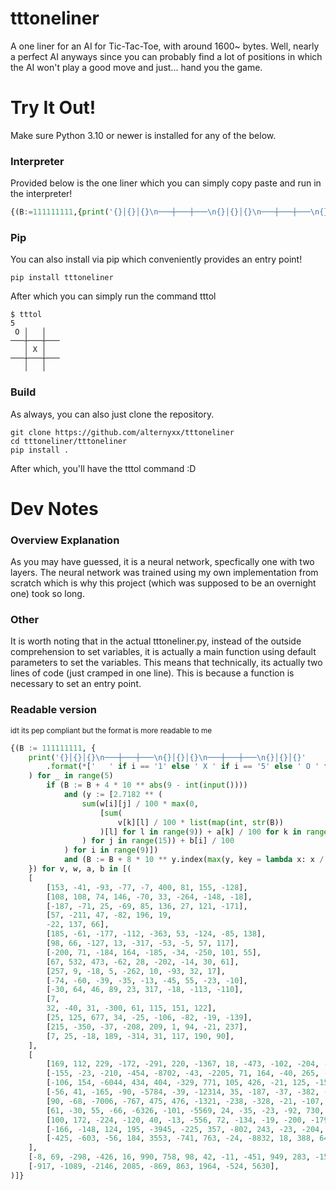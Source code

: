 # tttoneliner
A one liner for an AI for Tic-Tac-Toe, with around 1600~ bytes. 
Well, nearly a perfect AI anyways since you can probably find a lot of positions 
in which the AI won't play a good move and just... hand you the game.

# Try It Out!
Make sure Python 3.10 or newer is installed for any of the below.  

### Interpreter
Provided below is the one liner which you can simply copy paste and run in the interpreter!
```py
{(B:=111111111,{print('{}│{}│{}\n───┼───┼───\n{}│{}│{}\n───┼───┼───\n{}│{}│{}'.format(*['   'if i=='1'else' X 'if i=='5'else' O 'for i in str(B)]))for _ in range(5)if(B:=B+4*10**abs(9-int(input())))and(y:=[2.7182**(sum(w[i][j]/100*max(0,[sum(v[k][l]/100*list(map(int, str(B)))[l]for l in range(9))+a[k]/100 for k in range(15)][j])for j in range(15))+b[i]/100)for i in range(9)])and(B:=B+8*10**y.index(max(y,key=lambda x:x/sum(y))))})for v,w,a,b in[([[-7,-30,-3,-37,-2,13,-11,28,-95],[120,160,-34,-41,145,16,-31,218,-19],[-120,-5,-130,195,-269,86,-166,-24,109],[14,-120,49,15,-130,15,-39,142,64],[23,129,-81,257,100,-48,-28,7,67],[-46,-46,73,-89,291,0,178,61,143],[-23,-23,-260,34,-158,16,212,-41,-278],[-2,86,169,98,47,-164,49,-245,250],[-95,-59,160,194,-80,99,-108,-154,-143],[12,2,68,55,-50,-71,216,216,-167],[47,242,166,-1,4,-81,199,-47,0],[32,40,-160,-167,189,122,199,22,22],[108,-184,41,67,172,21,47,115,-85],[-51,287,-344,62,-134,42,-244,26,-50],[-94,-59,-30,43,10,-40,-43,33,-102]],[[1,-4,7,-107,24,4,-11,-154,73,-12,123,-8,74,77,-156],[-3,-72,6,-343,38,-49,-4,6,85,-109,106,88,57,-96,-28],[0,202,257,0,-12,45,-21,-83,79,-243,8,-224,15,206,2],[40,88,-134,-76,2,-37,-24,126,-261,161,-92,31,-14,-382,36],[-7,-1,-208,265,30,-194,156,-24,41,32,131,82,-167,-177,4],[-30,153,-28,-23,-202,-5,74,80,170,54,-48,85,-40,75,-33],[-3,56,225,7,48,-99,-265,85,-223,131,-103,166,-23,-42,18],[23,-100,-131,187,-133,-44,284,195,-57,139,-250,125,287,-6,28],[4,-196,72,-11,160,348,-250,-307,67,3,85,-192,-275,233,-27]],[0,-166,159,438,-19,153,149,-46,-211,-103,36,-59,-330,67,1],[-269,40,-42,-89,169,92,26,-78,159])]}
```

### Pip
You can also install via pip which conveniently provides an entry point!
```console
pip install tttoneliner
```

After which you can simply run the command tttol
```console
$ tttol
5
 O │   │   
───┼───┼───
   │ X │
───┼───┼───
   │   │
```

### Build
As always, you can also just clone the repository.
```
git clone https://github.com/alternyxx/tttoneliner
cd tttoneliner/tttoneliner
pip install .
```

After which, you'll have the tttol command :D

# Dev Notes
### Overview Explanation
As you may have guessed, it is a neural network, specfically one with two layers. The 
neural network was trained using my own implementation from scratch which is why this project 
(which was supposed to be an overnight one) took so long.  

### Other
It is worth noting that in the actual tttoneliner.py, instead of the outside comprehension to set variables, 
it is actually a main function using default parameters to set the variables. This means that technically, its 
actually two lines of code (just cramped in one line). This is because a function is necessary to set an entry 
point.  

### Readable version
<sub>idt its pep compliant but the format is more readable to me</sub>

```py
{(B := 111111111, {
	print('{}│{}│{}\n───┼───┼───\n{}│{}│{}\n───┼───┼───\n{}│{}│{}'
		.format(*['   ' if i == '1' else ' X ' if i == '5' else ' O ' for i in str(B)])
	) for _ in range(5)
		if (B := B + 4 * 10 ** abs(9 - int(input())))
			and (y := [2.7182 ** (
				sum(w[i][j] / 100 * max(0,
                    [sum(
                        v[k][l] / 100 * list(map(int, str(B))
                    )[l] for l in range(9)) + a[k] / 100 for k in range(15)][j]
                ) for j in range(15)) + b[i] / 100
			) for i in range(9)])
			and (B := B + 8 * 10 ** y.index(max(y, key = lambda x: x / sum(y))))
	}) for v, w, a, b in [(
	[
        [153, -41, -93, -77, -7, 400, 81, 155, -128],
        [108, 108, 74, 146, -70, 33, -264, -148, -18],
        [-187, -71, 25, -69, 85, 136, 27, 121, -171],
        [57, -211, 47, -82, 196, 19, 
        -22, 137, 66],
        [185, -61, -177, -112, -363, 53, -124, -85, 138],
        [98, 66, -127, 13, -317, -53, -5, 57, 117],
        [-200, 71, -184, 164, -185, -34, -250, 101, 55],
        [67, 532, 473, -62, 28, -202, -14, 30, 61],
        [257, 9, -18, 5, -262, 10, -93, 32, 17],
        [-74, -60, -39, -35, -13, -45, 55, -23, -10],
        [-30, 64, 46, 89, 23, 317, -18, -113, -110],
        [7, 
        32, -40, 31, -300, 61, 115, 151, 122],
        [25, 125, 677, 34, -25, -106, -82, -19, -139],
        [215, -350, -37, -208, 209, 1, 94, -21, 237],
        [7, 25, -18, 189, -314, 31, 117, 190, 90],
    ],
	[
        [169, 112, 229, -172, -291, 220, -1367, 18, -473, -102, -204, -247, 32, 10, 144],
        [-155, -23, -210, -454, -8702, -43, -2205, 71, 164, -40, 265, -273, -50, 260, 37],
        [-106, 154, -6044, 434, 404, -329, 771, 105, 426, -21, 125, -152, -133, -204, -91],
        [-56, 41, -165, -90, -5784, -39, -12314, 35, -187, -37, -382, -282, -28, -14, 282],
        [90, -68, -7006, -767, 475, 476, -1321, -238, -328, -21, -107, 167, 332, -293, -43],
        [61, -30, 55, -66, -6326, -101, -5569, 24, -35, -23, -92, 730, 12, -24, -663],
        [100, 172, -224, -120, 40, -13, -556, 72, -134, -19, -200, -179, -279, -42, 102],
        [-166, -148, 124, 195, -3945, -225, 357, -802, 243, -23, -204, -37, 574, 321, 211],
        [-425, -603, -56, 184, 3553, -741, 763, -24, -8832, 18, 388, 643, -32, -270, -215],
    ],
	[-8, 69, -298, -426, 16, 990, 758, 98, 42, -11, -451, 949, 283, -15, 961],
    [-917, -1089, -2146, 2085, -869, 863, 1964, -524, 5630],
)]}
```
